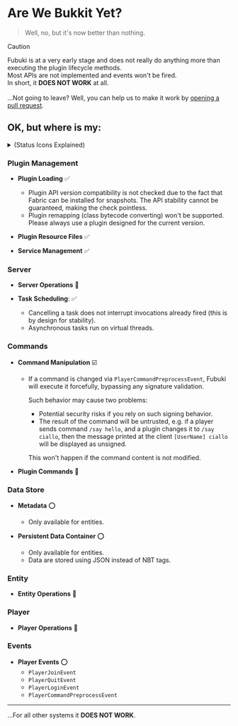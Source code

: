 # Are We Bukkit Yet?

> Well, no, but it's now better than nothing.

> [!CAUTION]
> Fubuki is at a very early stage and does not really do anything more than executing the plugin lifecycle methods.  
> Most APIs are not implemented and events won't be fired.  
> In short, it **DOES NOT WORK** at all.  
> <br/>
> ...Not going to leave? Well, you can help us to make it work
> by [opening a pull request](https://github.com/skjsjhb/Fubuki/compare).

## OK, but where is my:

<details>
<summary>(Status Icons Explained)</summary>

- :white_check_mark: **Supported** (Works flawlessly with existing plugins)
- :ballot_box_with_check: **Mostly Supported** (Works with caveats/limitations, but plugins should mostly function)
- :o: **Partially Supported** (Some parts are missing and plugins may not function)
- :hammer: **Work In Progress** (Plugins will not work, but we're actively developing)
- :x: **Not Supported** (Not implemented and will not work)

</details>

### Plugin Management

- **Plugin Loading** :white_check_mark:
  - Plugin API version compatibility is not checked due to the fact that Fabric can be installed for snapshots. The API
    stability cannot be guaranteed, making the check pointless.
  - Plugin remapping (class bytecode converting) won't be supported. Please always use a plugin designed for the current
    version.

- **Plugin Resource Files** :white_check_mark:

- **Service Management** :white_check_mark:

### Server

- **Server Operations** :hammer:

- **Task Scheduling**: :white_check_mark:
  - Cancelling a task does not interrupt invocations already fired (this is by design for stability).
  - Asynchronous tasks run on virtual threads.

### Commands

- **Command Manipulation** :ballot_box_with_check:
  - If a command is changed via `PlayerCommandPreprocessEvent`, Fubuki will execute it forcefully, bypassing any
    signature validation.

    Such behavior may cause two problems:

    - Potential security risks if you rely on such signing behavior.
    - The result of the command will be untrusted, e.g. if a player sends command `/say hello`, and a plugin changes it
      to `/say ciallo`, then the message printed at the client `[UserName] ciallo` will be displayed as unsigned.

    This won't happen if the command content is not modified.

- **Plugin Commands** :hammer:

### Data Store

- **Metadata** :o:
  - Only available for entities.

- **Persistent Data Container** :o:
  - Only available for entities.
  - Data are stored using JSON instead of NBT tags.

### Entity

- **Entity Operations** :hammer:

### Player

- **Player Operations** :hammer:

### Events

- **Player Events** :o:
  - `PlayerJoinEvent`
  - `PlayerQuitEvent`
  - `PlayerLoginEvent`
  - `PlayerCommandPreprocessEvent`

---

...For all other systems it **DOES NOT WORK**. 
